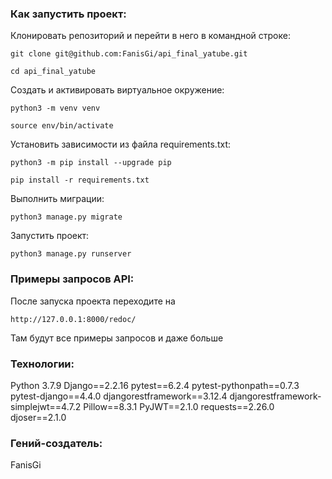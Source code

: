 ### Как запустить проект:

Клонировать репозиторий и перейти в него в командной строке:

```
git clone git@github.com:FanisGi/api_final_yatube.git
```

```
cd api_final_yatube
```

Cоздать и активировать виртуальное окружение:

```
python3 -m venv venv
```

```
source env/bin/activate
```

Установить зависимости из файла requirements.txt:

```
python3 -m pip install --upgrade pip
```

```
pip install -r requirements.txt
```

Выполнить миграции:

```
python3 manage.py migrate
```

Запустить проект:

```
python3 manage.py runserver
```

### Примеры запросов API:

После запуска проекта переходите на 

```
http://127.0.0.1:8000/redoc/
```

Там будут все примеры запросов и даже больше

### Технологии:

Python 3.7.9
Django==2.2.16
pytest==6.2.4
pytest-pythonpath==0.7.3
pytest-django==4.4.0
djangorestframework==3.12.4
djangorestframework-simplejwt==4.7.2
Pillow==8.3.1
PyJWT==2.1.0
requests==2.26.0
djoser==2.1.0

### Гений-создатель:

FanisGi